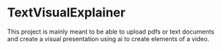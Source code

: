 # TextVisualExplainer
This project is mainly meant to be able to upload pdfs or text documents and create a visual presentation using ai to create elements of a video.
